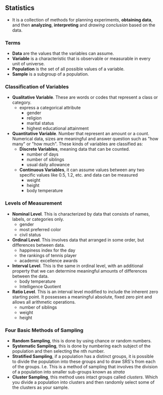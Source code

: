 ## Statistics
- It is a collection of methods for planning experiments, **obtaining data**, and then **analyzing**, **interpreting** and *drawing conclusion* based on the data. 

### Terms
- **Data** are the values that the variables can assume.
- **Variable** is a characteristic that is observable or measurable in every unit of universe.
- **Population** is the set of all possible values of a variable.
- **Sample** is a subgroup of a population.

### Classification of Variables
- **Qualitative Variable**. These are words or codes that represent a class or category.
	- express a categorical attribute
		- gender
		- religion
		- marital status
		- highest educational attainment
- **Quantitative Variable**. Number that represent an amount or a count. Numerical data, sizes are meaningful and answer question such as "how many" or "how much". These kinds of variables are classified as:
	- **Discrete Variables**, meaning data that can be counted. 
		- number of days
		- number of siblings 
		- usual daily allowance
	- **Continuous Variables**, it can assume values between any two specific values like 0.5, 1.2, etc. and data can be measured
		- weight
		- height
		- body temperature

### Levels of Measurement
- **Nominal Level**. This is characterized by data that consists of names, labels, or categories only.
	- gender
	- most preferred color
	- civil status
- **Ordinal Level**. This involves data that arranged in some order, but differences between data.
	- happiness index for the day
	- the rankings of tennis player
	- academic excellence awards
- **Interval Level**. This is the same in ordinal level, with an additional property that we can determine meaningful amounts of differences between the data. 
	- body temperature 
	- Intelligence  Quotient
- **Ratio Level**. This is an interval level modified to include the inherent zero starting point. It possesses a meaningful absolute, fixed zero pint and allows all arithmetic operations.
	- number of siblings
	- weight 
	- height

### Four Basic Methods of Sampling
- **Random Sampling**, this is done by using chance or random numbers.
- **Systematic Sampling**, this is done by numbering each subject of the population and then selecting the nth number.
- **Stratified Sampling**, if a population has a distinct groups, it is possible to divide the population into these groups and to draw SRS's from each of the groups. I.e. This is a method of sampling that involves the division of a population into smaller sub-groups known as *strata*
- **Cluster Sampling**, this method uses intact groups called *clusters*. Which you divide a population into clusters and then randomly select some of the clusters as your sample.